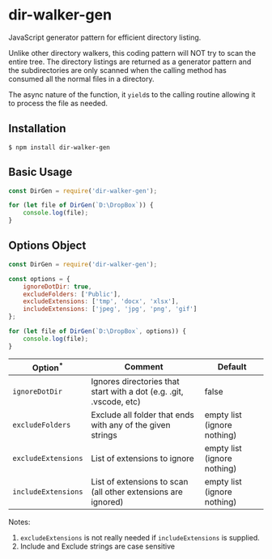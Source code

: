 # dir-walker-gen

JavaScript generator pattern for efficient directory listing.

Unlike other directory walkers, this coding pattern will NOT try to scan the entire tree. The directory listings are returned as a generator pattern and the subdirectories are only scanned when the calling method has consumed all the normal files in a directory.

The async nature of the function, it `yield`s to the calling routine allowing it to process the file as needed.

## Installation

```shell
$ npm install dir-walker-gen
```

## Basic Usage
```javascript
const DirGen = require('dir-walker-gen');

for (let file of DirGen(`D:\DropBox`)) {
    console.log(file);
}
```

## Options Object
```javascript
const DirGen = require('dir-walker-gen');

const options = {
    ignoreDotDir: true,
    excludeFolders: ['Public'],
    excludeExtensions: ['tmp', 'docx', 'xlsx'],
    includeExtensions: ['jpeg', 'jpg', 'png', 'gif']
};

for (let file of DirGen(`D:\DropBox`, options)) {
    console.log(file);
}
```

| Option<sup>*</sup> | Comment | Default |
| ------ | ------- | ------- |
| `ignoreDotDir` | Ignores directories that start with a dot (e.g. .git, .vscode, etc) | false |
| `excludeFolders` | Exclude all folder that ends with any of the given strings | empty list (ignore nothing) |
| `excludeExtensions` | List of extensions to ignore | empty list (ignore nothing) |
| `includeExtensions` | List of extensions to scan (all other extensions are ignored) | empty list (ignore nothing) |

Notes: 
1. `excludeExtensions` is not really needed if `includeExtensions` is supplied.
2. Include and Exclude strings are case sensitive